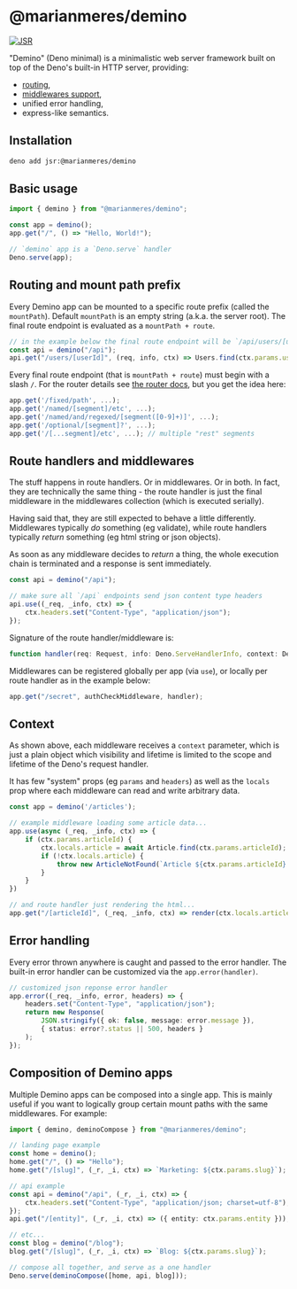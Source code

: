 # @marianmeres/demino

[![JSR](https://jsr.io/badges/@marianmeres/demino)](https://jsr.io/@marianmeres/demino)

"Demino" (Deno minimal) is a minimalistic web server framework built on top of the 
Deno's built-in HTTP server, providing:

- [routing](https://github.com/marianmeres/simple-router), 
- [middlewares support](https://github.com/marianmeres/midware),
- unified error handling,
- express-like semantics.

## Installation

```sh
deno add jsr:@marianmeres/demino
```

## Basic usage

```ts
import { demino } from "@marianmeres/demino";

const app = demino();
app.get("/", () => "Hello, World!");

// `demino` app is a `Deno.serve` handler
Deno.serve(app);
```

## Routing and mount path prefix

Every Demino app can be mounted to a specific route prefix (called the `mountPath`). Default `mountPath` is an empty string (a.k.a. the server root). The final route endpoint is evaluated as a `mountPath + route`.

```typescript
// in the example below the final route endpoint will be `/api/users/[userId]`
const api = demino("/api");
api.get("/users/[userId]", (req, info, ctx) => Users.find(ctx.params.userId));
```

Every final route endpoint (that is `mountPath + route`) must begin with a slash `/`. For the router details see [the router docs](https://github.com/marianmeres/simple-router), but you get the idea here:

```typescript
app.get('/fixed/path', ...);
app.get('/named/[segment]/etc', ...);
app.get('/named/and/regexed/[segment([0-9]+)]', ...);
app.get('/optional/[segment]?', ...);
app.get('/[...segment]/etc', ...); // multiple "rest" segments
```

## Route handlers and middlewares

The stuff happens in route handlers. Or in middlewares. Or in both. In fact, 
they are technically the same thing - the route handler is just the final middleware in the middlewares collection (which is executed serially).

Having said that, they are still expected to behave a little differently. Middlewares 
typically _do_ something (eg validate), while route handlers typically _return_ something (eg html string or json objects).

As soon as any middleware decides to _return_ a thing, the whole execution chain is 
terminated and a response is sent immediately.

```typescript
const api = demino("/api");

// make sure all `/api` endpoints send json content type headers
api.use((_req, _info, ctx) => {
    ctx.headers.set("Content-Type", "application/json");
});
```

Signature of the route handler/middleware is:
```typescript
function handler(req: Request, info: Deno.ServeHandlerInfo, context: DeminoContext): any;
```

Middlewares can be registered globally per app (via `use`), or locally per route handler as in the example below:

```typescript
app.get("/secret", authCheckMiddleware, handler);
```


## Context

As shown above, each middleware receives a `context` parameter, which is just a plain object which visibility and lifetime is limited to the scope 
and lifetime of the Deno's request handler. 

It has few "system" props (eg `params` and `headers`) as well as the `locals` prop where each middleware can read and write arbitrary data.

```typescript
const app = demino('/articles');

// example middleware loading some article data...
app.use(async (_req, _info, ctx) => {
    if (ctx.params.articleId) {
        ctx.locals.article = await Article.find(ctx.params.articleId);
        if (!ctx.locals.article) {
            throw new ArticleNotFound(`Article ${ctx.params.articleId} not found`);
        }
    }
})

// and route handler just rendering the html...
app.get("/[articleId]", (_req, _info, ctx) => render(ctx.locals.article));
```

## Error handling

Every error thrown anywhere is caught and passed to the error handler. The built-in error handler can be customized via the `app.error(handler)`.

```typescript
// customized json reponse error handler 
app.error((_req, _info, error, headers) => {
    headers.set("Content-Type", "application/json");
    return new Response(
        JSON.stringify({ ok: false, message: error.message }),
        { status: error?.status || 500, headers }
    );
});
```

## Composition of Demino apps

Multiple Demino apps can be composed into a single app. 
This is mainly useful if you want to logically group certain mount paths with the same middlewares. For example:

```typescript
import { demino, deminoCompose } from "@marianmeres/demino";

// landing page example
const home = demino();
home.get("/", () => "Hello");
home.get("/[slug]", (_r, _i, ctx) => `Marketing: ${ctx.params.slug}`);

// api example
const api = demino("/api", (_r, _i, ctx) => {
    ctx.headers.set("Content-Type", "application/json; charset=utf-8");
});
api.get("/[entity]", (_r, _i, ctx) => ({ entity: ctx.params.entity }));

// etc...
const blog = demino("/blog");
blog.get("/[slug]", (_r, _i, ctx) => `Blog: ${ctx.params.slug}`);

// compose all together, and serve as a one handler
Deno.serve(deminoCompose([home, api, blog]));
```